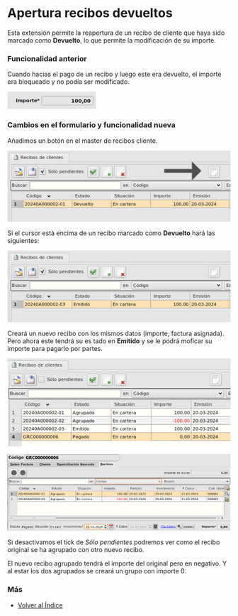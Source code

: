 # Apertura recibos devueltos

Esta extensión permite la reapertura de un recibo de cliente que haya sido marcado como __Devuelto__, lo que permite la modificación de su importe.

### Funcionalidad anterior

Cuando hacias el pago de un recibo y luego este era devuelto, el importe era bloqueado y no podía ser modificado.

![Importe del recibo devuelto bloqueado](./img/importeBloqueado.png)


### Cambios en el formulario y funcionalidad nueva

Añadimos un botón en el master de recibos cliente.

![Recibo Devuelto](./img/reciboDevuelto.png)

 Si el cursor está encima de un recibo marcado como __Devuelto__ hará las siguientes: 

![Nuevo recicbo creado](./img/nuevoRecibo.png)

Creará un nuevo recibo con los mismos datos (importe, factura asignada). Pero ahora este tendrá su es tado en __Emitido__ y se le podrá moficar su importe para pagarlo por partes.

![Los diferentes recibos creados](./img/variosRecibos.png)

![Recibos Agrupados](./img/recibosAgrupados.png)


Si desactivamos el tick de _Sólo pendientes_ podremos ver como el recibo original se ha agrupado con otro nuevo recibo.

El nuevo recibo agrupado tendrá el importe del original pero en negativo. Y al estar los dos agrupados se creará un grupo con importe 0.

### Más

  * [Volver al Índice](../index.md)

